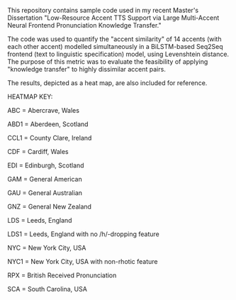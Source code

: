This repository contains sample code used in my recent Master's Dissertation "Low-Resource Accent TTS Support via Large Multi-Accent Neural Frontend Pronunciation Knowledge Transfer."

The code was used to quantify the "accent similarity" of 14 accents (with each other accent) modelled simultaneously in a BiLSTM-based Seq2Seq frontend (text to linguistic specification) model, using Levenshtein distance. The purpose of this metric was to evaluate the feasibility of applying "knowledge transfer" to highly dissimilar accent pairs.

The results, depicted as a heat map, are also included for reference.


HEATMAP KEY:

ABC = Abercrave, Wales

ABD1 = Aberdeen, Scotland

CCL1 = County Clare, Ireland

CDF = Cardiff, Wales

EDI = Edinburgh, Scotland

GAM = General American 

GAU = General Australian

GNZ = General New Zealand

LDS = Leeds, England

LDS1 = Leeds, England with no /h/-dropping feature

NYC = New York City, USA

NYC1 = New York City, USA with non-rhotic feature

RPX = British Received Pronunciation

SCA = South Carolina, USA

